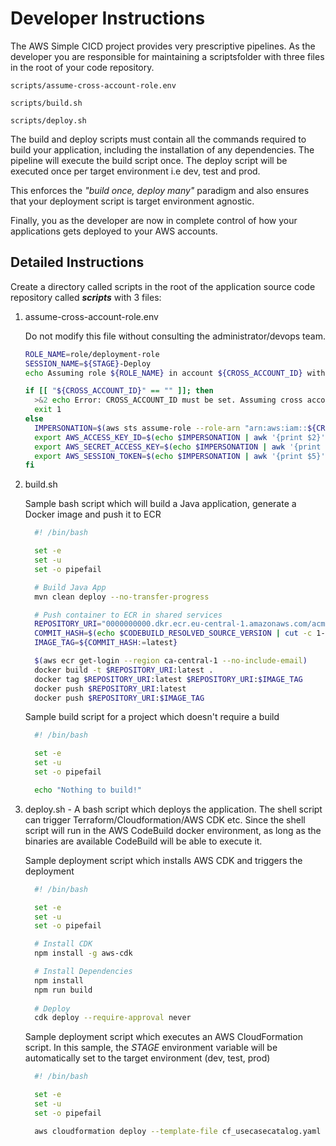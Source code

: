 # Developer Instructions

The AWS Simple CICD project provides very prescriptive pipelines. As the developer you are responsible for maintaining a scriptsfolder with three files in the root of your code repository.

```text
scripts/assume-cross-account-role.env

scripts/build.sh

scripts/deploy.sh
```

The build and deploy scripts must contain all the commands required to build your application, including the installation of any dependencies. The pipeline will execute the build script once. The deploy script will be executed once per target environment i.e dev, test and prod.

This enforces the *"build once, deploy many"* paradigm and also ensures that your deployment script is target environment agnostic.

Finally, you as the developer are now in complete control of how your applications gets deployed to your AWS accounts.

## Detailed Instructions

Create a directory called scripts in the root of the application source code repository called ***scripts*** with 3 files:

1. assume-cross-account-role.env

    Do not modify this file without consulting the administrator/devops team.

    ```bash
    ROLE_NAME=role/deployment-role
    SESSION_NAME=${STAGE}-Deploy
    echo Assuming role ${ROLE_NAME} in account ${CROSS_ACCOUNT_ID} with session name ${SESSION_NAME}

    if [[ "${CROSS_ACCOUNT_ID}" == "" ]]; then
      >&2 echo Error: CROSS_ACCOUNT_ID must be set. Assuming cross account role has failed!
      exit 1
    else
      IMPERSONATION=$(aws sts assume-role --role-arn "arn:aws:iam::${CROSS_ACCOUNT_ID}:${ROLE_NAME}" --role-session-name ${SESSION_NAME} --output text | tail -1)
      export AWS_ACCESS_KEY_ID=$(echo $IMPERSONATION | awk '{print $2}')
      export AWS_SECRET_ACCESS_KEY=$(echo $IMPERSONATION | awk '{print $4}')
      export AWS_SESSION_TOKEN=$(echo $IMPERSONATION | awk '{print $5}')
    fi
    ```

1. build.sh

    Sample bash script which will build a Java application, generate a Docker image and push it to ECR

    ```bash
      #! /bin/bash

      set -e
      set -u
      set -o pipefail

      # Build Java App
      mvn clean deploy --no-transfer-progress

      # Push container to ECR in shared services
      REPOSITORY_URI="0000000000.dkr.ecr.eu-central-1.amazonaws.com/acme/roadrunner/rocket-powered-skates"
      COMMIT_HASH=$(echo $CODEBUILD_RESOLVED_SOURCE_VERSION | cut -c 1-7)
      IMAGE_TAG=${COMMIT_HASH:=latest}

      $(aws ecr get-login --region ca-central-1 --no-include-email)
      docker build -t $REPOSITORY_URI:latest .
      docker tag $REPOSITORY_URI:latest $REPOSITORY_URI:$IMAGE_TAG
      docker push $REPOSITORY_URI:latest
      docker push $REPOSITORY_URI:$IMAGE_TAG
    ```

    Sample build script for a project which doesn't require a build

    ```bash
      #! /bin/bash

      set -e
      set -u
      set -o pipefail

      echo "Nothing to build!"
    ```

1. deploy.sh - A bash script which deploys the application. The shell script can trigger Terraform/Cloudformation/AWS CDK etc. Since the shell script will run in the AWS CodeBuild docker environment, as long as the binaries are available CodeBuild will be able to execute it.

    Sample deployment script which installs AWS CDK and triggers the deployment

    ```bash
      #! /bin/bash

      set -e
      set -u
      set -o pipefail

      # Install CDK
      npm install -g aws-cdk

      # Install Dependencies
      npm install
      npm run build
  
      # Deploy
      cdk deploy --require-approval never
    ```

    Sample deployment script which executes an AWS CloudFormation script. In this sample, the *STAGE* environment variable will be automatically set to the target environment (dev, test, prod)

    ```bash
      #! /bin/bash

      set -e
      set -u
      set -o pipefail

      aws cloudformation deploy --template-file cf_usecasecatalog.yaml --stack-name sample-cfn-stack --no-fail-on-empty-changeset --capabilities CAPABILITY_NAMED_IAM --parameter-overrides Environment=${STAGE}
    ```
